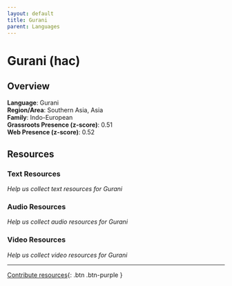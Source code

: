 ```yaml
---
layout: default
title: Gurani
parent: Languages
---
```


# Gurani (hac)

## Overview

**Language**: Gurani  
**Region/Area**: Southern Asia, Asia  
**Family**: Indo-European  
**Grassroots Presence (z-score)**: 0.51  
**Web Presence (z-score)**: 0.52  

## Resources

### Text Resources
*Help us collect text resources for Gurani*

### Audio Resources
*Help us collect audio resources for Gurani*

### Video Resources
*Help us collect video resources for Gurani*

---

[Contribute resources](https://forms.office.com/e/1SfLJx3u1r){: .btn .btn-purple }
